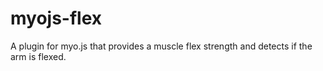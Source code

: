 # myojs-flex
A plugin for myo.js that provides a muscle flex strength and detects if the arm is flexed.
